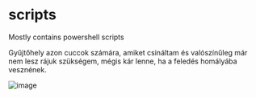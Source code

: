 # scripts
Mostly contains powershell scripts

Gyűjtőhely azon cuccok számára, amiket csináltam és valószínűleg már nem lesz rájuk szükségem, mégis kár lenne, ha a feledés homályába vesznének.

![image](https://user-images.githubusercontent.com/79809608/178037744-4ff5ef78-3f8d-4136-a10d-06ec4841cbdc.png)
